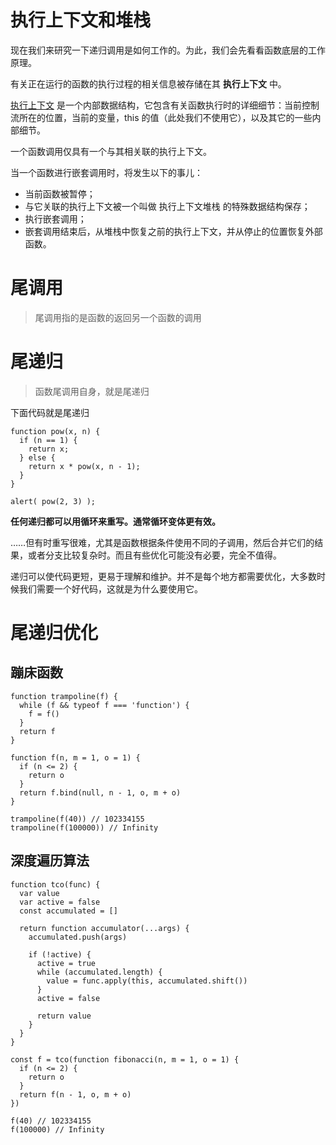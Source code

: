 # 执行上下文和堆栈

现在我们来研究一下递归调用是如何工作的。为此，我们会先看看函数底层的工作原理。

有关正在运行的函数的执行过程的相关信息被存储在其 **执行上下文** 中。

[执行上下文](https://tc39.github.io/ecma262/#sec-execution-contexts) 是一个内部数据结构，它包含有关函数执行时的详细细节：当前控制流所在的位置，当前的变量，this 的值（此处我们不使用它），以及其它的一些内部细节。

一个函数调用仅具有一个与其相关联的执行上下文。

当一个函数进行嵌套调用时，将发生以下的事儿：

- 当前函数被暂停；
- 与它关联的执行上下文被一个叫做 执行上下文堆栈 的特殊数据结构保存；
- 执行嵌套调用；
- 嵌套调用结束后，从堆栈中恢复之前的执行上下文，并从停止的位置恢复外部函数。

# 尾调用

> 尾调用指的是函数的返回另一个函数的调用

# 尾递归

> 函数尾调用自身，就是尾递归

下面代码就是尾递归

```
function pow(x, n) {
  if (n == 1) {
    return x;
  } else {
    return x * pow(x, n - 1);
  }
}

alert( pow(2, 3) );

```

**任何递归都可以用循环来重写。通常循环变体更有效。**

……但有时重写很难，尤其是函数根据条件使用不同的子调用，然后合并它们的结果，或者分支比较复杂时。而且有些优化可能没有必要，完全不值得。

递归可以使代码更短，更易于理解和维护。并不是每个地方都需要优化，大多数时候我们需要一个好代码，这就是为什么要使用它。

# 尾递归优化

## 蹦床函数

```
function trampoline(f) {
  while (f && typeof f === 'function') {
    f = f()
  }
  return f
}

function f(n, m = 1, o = 1) {
  if (n <= 2) {
    return o
  }
  return f.bind(null, n - 1, o, m + o)
}

trampoline(f(40)) // 102334155
trampoline(f(100000)) // Infinity
```

## 深度遍历算法
```
function tco(func) {
  var value
  var active = false
  const accumulated = []

  return function accumulator(...args) {
    accumulated.push(args)

    if (!active) {
      active = true
      while (accumulated.length) {
        value = func.apply(this, accumulated.shift())
      }
      active = false

      return value
    }
  }
}

const f = tco(function fibonacci(n, m = 1, o = 1) {
  if (n <= 2) {
    return o
  }
  return f(n - 1, o, m + o)
})

f(40) // 102334155
f(100000) // Infinity

```
